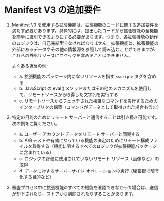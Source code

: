 # Manifest V3 の追加要件

1. Manifest V3 を使用する拡張機能は、拡張機能のコードに関する追加要件を満たす必要があります。具体的には、提出したコードから拡張機能の全機能を簡単に識別できるようにする必要があります。つまり、各拡張機能の動作のロジックは、自己完結型でなければなりません。拡張機能は、拡張機能の外部にあるデータやその他の情報源を参照して読み込むことができますが、これらの外部リソースにロジックを含めることはできません。
  
    よくある違反の例:

   - a. 拡張機能のパッケージ内にないリソースを指す `<script>` タグを含める
   - b. JavaScript の eval() メソッドまたはその他のメカニズムを使用して、リモートソースから取得した文字列を実行する
   - c. リモートソースからフェッチされた複雑なコマンドを実行するためのインタープリタの構築（コマンドがデータとして取得された場合も含む）

2. 特定の目的のためにリモート サーバーと通信することは引き続き可能です。次の例をご覧ください。
   - a. ユーザー アカウント データをリモート サーバーと同期する
   - b. A/B テストや有効になっている機能の決定のためにリモート構成ファイルを取得する（機能に関するすべてのロジックが拡張機能パッケージに含まれている）
   - c. ロジックの評価に使用されていないリモート リソース（画像など）の取得
   - d. データに対するサーバーサイド オペレーションの実行（秘密鍵で暗号化する目的など）

3. 審査プロセス中に拡張機能のすべての機能を確認できなかった場合は、送信が却下されたり、ストアから削除されたりすることがあります。